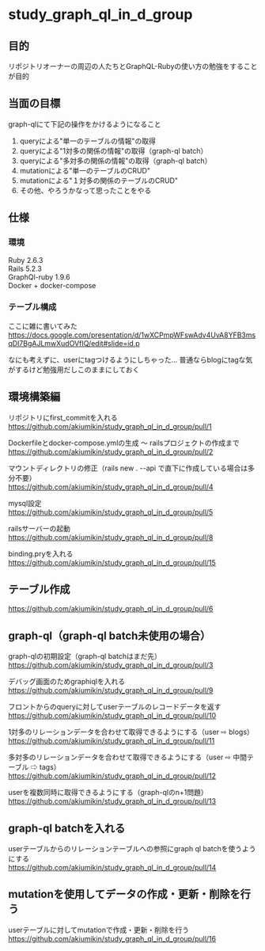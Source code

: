 # study_graph_ql_in_d_group

## 目的
リポジトリオーナーの周辺の人たちとGraphQL-Rubyの使い方の勉強をすることが目的  

## 当面の目標
graph-qlにて下記の操作をかけるようになること  
1. queryによる"単一のテーブルの情報"の取得
1. queryによる"1対多の関係の情報"の取得（graph-ql batch）
1. queryによる"多対多の関係の情報"の取得（graph-ql batch）
1. mutationによる"単一のテーブルのCRUD"
1. mutationによる"１対多の関係のテーブルのCRUD"
1. その他、やろうかなって思ったことをやる

## 仕様

### 環境
Ruby 2.6.3  
Rails 5.2.3  
GraphQl-ruby 1.9.6  
Docker + docker-compose  

### テーブル構成
ここに雑に書いてみた
https://docs.google.com/presentation/d/1wXCPmpWFswAdv4UvA8YFB3msqDl7BgAJLmwXudOVfIQ/edit#slide=id.p

なにも考えずに、userにtagつけるようにしちゃった...
普通ならblogにtagな気がするけど勉強用だしこのままにしておく

## 環境構築編

リポジトリにfirst_commitを入れる  
https://github.com/akiumikin/study_graph_ql_in_d_group/pull/1  
  
Dockerfileとdocker-compose.ymlの生成 〜 railsプロジェクトの作成まで  
https://github.com/akiumikin/study_graph_ql_in_d_group/pull/2  
  
マウントディレクトリの修正（rails new . --api で直下に作成している場合は多分不要）  
https://github.com/akiumikin/study_graph_ql_in_d_group/pull/4  
  
mysql設定  
https://github.com/akiumikin/study_graph_ql_in_d_group/pull/5  
  
railsサーバーの起動  
https://github.com/akiumikin/study_graph_ql_in_d_group/pull/8  

binding.pryを入れる  
https://github.com/akiumikin/study_graph_ql_in_d_group/pull/15  
  
## テーブル作成
https://github.com/akiumikin/study_graph_ql_in_d_group/pull/6

## graph-ql（graph-ql batch未使用の場合）
graph-qlの初期設定（graph-ql batchはまだ先）  
https://github.com/akiumikin/study_graph_ql_in_d_group/pull/3  
  
デバッグ画面のためgraphiqlを入れる  
https://github.com/akiumikin/study_graph_ql_in_d_group/pull/9  

フロントからのqueryに対してuserテーブルのレコードデータを返す
https://github.com/akiumikin/study_graph_ql_in_d_group/pull/10  
  
1対多のリレーションデータを合わせて取得できるようにする（user ⇨ blogs）  
https://github.com/akiumikin/study_graph_ql_in_d_group/pull/11  

多対多のリレーションデータを合わせて取得できるようにする（user ⇨ 中間テーブル ⇨ tags）  
https://github.com/akiumikin/study_graph_ql_in_d_group/pull/12  

userを複数同時に取得できるようにする（graph-qlのn+1問題）  
https://github.com/akiumikin/study_graph_ql_in_d_group/pull/13 

## graph-ql batchを入れる
userテーブルからのリレーションテーブルへの参照にgraph ql batchを使うようにする  
https://github.com/akiumikin/study_graph_ql_in_d_group/pull/14  

## mutationを使用してデータの作成・更新・削除を行う
userテーブルに対してmutationで作成・更新・削除を行う  
https://github.com/akiumikin/study_graph_ql_in_d_group/pull/16  
